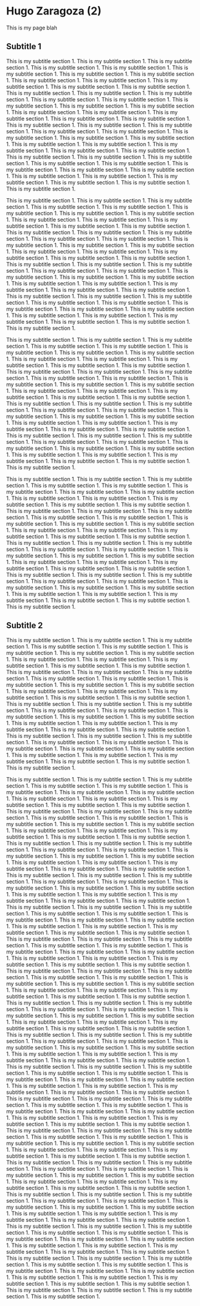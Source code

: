 # Hugo Zaragoza (2)

This is my page blah 

## Subtitle 1

This is my subtitle section 1. This is my subtitle section 1. This is my subtitle section 1. This is my subtitle section 1. This is my subtitle section 1. This is my subtitle section 1. This is my subtitle section 1. This is my subtitle section 1. This is my subtitle section 1. This is my subtitle section 1. This is my subtitle section 1. This is my subtitle section 1. This is my subtitle section 1. This is my subtitle section 1. This is my subtitle section 1. This is my subtitle section 1. This is my subtitle section 1. This is my subtitle section 1. This is my subtitle section 1. This is my subtitle section 1. This is my subtitle section 1. This is my subtitle section 1. This is my subtitle section 1. This is my subtitle section 1. This is my subtitle section 1. This is my subtitle section 1. This is my subtitle section 1. This is my subtitle section 1. This is my subtitle section 1. This is my subtitle section 1. This is my subtitle section 1. This is my subtitle section 1. This is my subtitle section 1. This is my subtitle section 1. This is my subtitle section 1. This is my subtitle section 1. This is my subtitle section 1. This is my subtitle section 1. This is my subtitle section 1. This is my subtitle section 1. This is my subtitle section 1. This is my subtitle section 1. This is my subtitle section 1. This is my subtitle section 1. This is my subtitle section 1. This is my subtitle section 1. This is my subtitle section 1. This is my subtitle section 1. This is my subtitle section 1. This is my subtitle section 1. This is my subtitle section 1. This is my subtitle section 1. This is my subtitle section 1. 

This is my subtitle section 1. This is my subtitle section 1. This is my subtitle section 1. This is my subtitle section 1. This is my subtitle section 1. This is my subtitle section 1. This is my subtitle section 1. This is my subtitle section 1. This is my subtitle section 1. This is my subtitle section 1. This is my subtitle section 1. This is my subtitle section 1. This is my subtitle section 1. This is my subtitle section 1. This is my subtitle section 1. This is my subtitle section 1. This is my subtitle section 1. This is my subtitle section 1. This is my subtitle section 1. This is my subtitle section 1. This is my subtitle section 1. This is my subtitle section 1. This is my subtitle section 1. This is my subtitle section 1. This is my subtitle section 1. This is my subtitle section 1. This is my subtitle section 1. This is my subtitle section 1. This is my subtitle section 1. This is my subtitle section 1. This is my subtitle section 1. This is my subtitle section 1. This is my subtitle section 1. This is my subtitle section 1. This is my subtitle section 1. This is my subtitle section 1. This is my subtitle section 1. This is my subtitle section 1. This is my subtitle section 1. This is my subtitle section 1. This is my subtitle section 1. This is my subtitle section 1. This is my subtitle section 1. This is my subtitle section 1. This is my subtitle section 1. This is my subtitle section 1. This is my subtitle section 1. This is my subtitle section 1. This is my subtitle section 1. This is my subtitle section 1. This is my subtitle section 1. This is my subtitle section 1. This is my subtitle section 1. 

This is my subtitle section 1. This is my subtitle section 1. This is my subtitle section 1. This is my subtitle section 1. This is my subtitle section 1. This is my subtitle section 1. This is my subtitle section 1. This is my subtitle section 1. This is my subtitle section 1. This is my subtitle section 1. This is my subtitle section 1. This is my subtitle section 1. This is my subtitle section 1. This is my subtitle section 1. This is my subtitle section 1. This is my subtitle section 1. This is my subtitle section 1. This is my subtitle section 1. This is my subtitle section 1. This is my subtitle section 1. This is my subtitle section 1. This is my subtitle section 1. This is my subtitle section 1. This is my subtitle section 1. This is my subtitle section 1. This is my subtitle section 1. This is my subtitle section 1. This is my subtitle section 1. This is my subtitle section 1. This is my subtitle section 1. This is my subtitle section 1. This is my subtitle section 1. This is my subtitle section 1. This is my subtitle section 1. This is my subtitle section 1. This is my subtitle section 1. This is my subtitle section 1. This is my subtitle section 1. This is my subtitle section 1. This is my subtitle section 1. This is my subtitle section 1. This is my subtitle section 1. This is my subtitle section 1. This is my subtitle section 1. This is my subtitle section 1. This is my subtitle section 1. This is my subtitle section 1. This is my subtitle section 1. This is my subtitle section 1. This is my subtitle section 1. This is my subtitle section 1. This is my subtitle section 1. This is my subtitle section 1. 

This is my subtitle section 1. This is my subtitle section 1. This is my subtitle section 1. This is my subtitle section 1. This is my subtitle section 1. This is my subtitle section 1. This is my subtitle section 1. This is my subtitle section 1. This is my subtitle section 1. This is my subtitle section 1. This is my subtitle section 1. This is my subtitle section 1. This is my subtitle section 1. This is my subtitle section 1. This is my subtitle section 1. This is my subtitle section 1. This is my subtitle section 1. This is my subtitle section 1. This is my subtitle section 1. This is my subtitle section 1. This is my subtitle section 1. This is my subtitle section 1. This is my subtitle section 1. This is my subtitle section 1. This is my subtitle section 1. This is my subtitle section 1. This is my subtitle section 1. This is my subtitle section 1. This is my subtitle section 1. This is my subtitle section 1. This is my subtitle section 1. This is my subtitle section 1. This is my subtitle section 1. This is my subtitle section 1. This is my subtitle section 1. This is my subtitle section 1. This is my subtitle section 1. This is my subtitle section 1. This is my subtitle section 1. This is my subtitle section 1. This is my subtitle section 1. This is my subtitle section 1. This is my subtitle section 1. This is my subtitle section 1. This is my subtitle section 1. This is my subtitle section 1. This is my subtitle section 1. This is my subtitle section 1. This is my subtitle section 1. This is my subtitle section 1. This is my subtitle section 1. This is my subtitle section 1. This is my subtitle section 1. 

## Subtitle 2

This is my subtitle section 1. This is my subtitle section 1. This is my subtitle section 1. This is my subtitle section 1. This is my subtitle section 1. This is my subtitle section 1. This is my subtitle section 1. This is my subtitle section 1. This is my subtitle section 1. This is my subtitle section 1. This is my subtitle section 1. This is my subtitle section 1. This is my subtitle section 1. This is my subtitle section 1. This is my subtitle section 1. This is my subtitle section 1. This is my subtitle section 1. This is my subtitle section 1. This is my subtitle section 1. This is my subtitle section 1. This is my subtitle section 1. This is my subtitle section 1. This is my subtitle section 1. This is my subtitle section 1. This is my subtitle section 1. This is my subtitle section 1. This is my subtitle section 1. This is my subtitle section 1. This is my subtitle section 1. This is my subtitle section 1. This is my subtitle section 1. This is my subtitle section 1. This is my subtitle section 1. This is my subtitle section 1. This is my subtitle section 1. This is my subtitle section 1. This is my subtitle section 1. This is my subtitle section 1. This is my subtitle section 1. This is my subtitle section 1. This is my subtitle section 1. This is my subtitle section 1. This is my subtitle section 1. This is my subtitle section 1. This is my subtitle section 1. This is my subtitle section 1. This is my subtitle section 1. This is my subtitle section 1. This is my subtitle section 1. This is my subtitle section 1. This is my subtitle section 1. This is my subtitle section 1. This is my subtitle section 1. 

This is my subtitle section 1. This is my subtitle section 1. This is my subtitle section 1. This is my subtitle section 1. This is my subtitle section 1. This is my subtitle section 1. This is my subtitle section 1. This is my subtitle section 1. This is my subtitle section 1. This is my subtitle section 1. This is my subtitle section 1. This is my subtitle section 1. This is my subtitle section 1. This is my subtitle section 1. This is my subtitle section 1. This is my subtitle section 1. This is my subtitle section 1. This is my subtitle section 1. This is my subtitle section 1. This is my subtitle section 1. This is my subtitle section 1. This is my subtitle section 1. This is my subtitle section 1. This is my subtitle section 1. This is my subtitle section 1. This is my subtitle section 1. This is my subtitle section 1. This is my subtitle section 1. This is my subtitle section 1. This is my subtitle section 1. This is my subtitle section 1. This is my subtitle section 1. This is my subtitle section 1. This is my subtitle section 1. This is my subtitle section 1. This is my subtitle section 1. This is my subtitle section 1. This is my subtitle section 1. This is my subtitle section 1. This is my subtitle section 1. This is my subtitle section 1. This is my subtitle section 1. This is my subtitle section 1. This is my subtitle section 1. This is my subtitle section 1. This is my subtitle section 1. This is my subtitle section 1. This is my subtitle section 1. This is my subtitle section 1. This is my subtitle section 1. This is my subtitle section 1. This is my subtitle section 1. This is my subtitle section 1. 
This is my subtitle section 1. This is my subtitle section 1. This is my subtitle section 1. This is my subtitle section 1. This is my subtitle section 1. This is my subtitle section 1. This is my subtitle section 1. This is my subtitle section 1. This is my subtitle section 1. This is my subtitle section 1. This is my subtitle section 1. This is my subtitle section 1. This is my subtitle section 1. This is my subtitle section 1. This is my subtitle section 1. This is my subtitle section 1. This is my subtitle section 1. This is my subtitle section 1. This is my subtitle section 1. This is my subtitle section 1. This is my subtitle section 1. This is my subtitle section 1. This is my subtitle section 1. This is my subtitle section 1. This is my subtitle section 1. This is my subtitle section 1. This is my subtitle section 1. This is my subtitle section 1. This is my subtitle section 1. This is my subtitle section 1. This is my subtitle section 1. This is my subtitle section 1. This is my subtitle section 1. This is my subtitle section 1. This is my subtitle section 1. This is my subtitle section 1. This is my subtitle section 1. This is my subtitle section 1. This is my subtitle section 1. This is my subtitle section 1. This is my subtitle section 1. This is my subtitle section 1. This is my subtitle section 1. This is my subtitle section 1. This is my subtitle section 1. This is my subtitle section 1. This is my subtitle section 1. This is my subtitle section 1. This is my subtitle section 1. This is my subtitle section 1. This is my subtitle section 1. This is my subtitle section 1. This is my subtitle section 1. 
This is my subtitle section 1. This is my subtitle section 1. This is my subtitle section 1. This is my subtitle section 1. This is my subtitle section 1. This is my subtitle section 1. This is my subtitle section 1. This is my subtitle section 1. This is my subtitle section 1. This is my subtitle section 1. This is my subtitle section 1. This is my subtitle section 1. This is my subtitle section 1. This is my subtitle section 1. This is my subtitle section 1. This is my subtitle section 1. This is my subtitle section 1. This is my subtitle section 1. This is my subtitle section 1. This is my subtitle section 1. This is my subtitle section 1. This is my subtitle section 1. This is my subtitle section 1. This is my subtitle section 1. This is my subtitle section 1. This is my subtitle section 1. This is my subtitle section 1. This is my subtitle section 1. This is my subtitle section 1. This is my subtitle section 1. This is my subtitle section 1. This is my subtitle section 1. This is my subtitle section 1. This is my subtitle section 1. This is my subtitle section 1. This is my subtitle section 1. This is my subtitle section 1. This is my subtitle section 1. This is my subtitle section 1. This is my subtitle section 1. This is my subtitle section 1. This is my subtitle section 1. This is my subtitle section 1. This is my subtitle section 1. This is my subtitle section 1. This is my subtitle section 1. This is my subtitle section 1. This is my subtitle section 1. This is my subtitle section 1. This is my subtitle section 1. This is my subtitle section 1. This is my subtitle section 1. This is my subtitle section 1. 
This is my subtitle section 1. This is my subtitle section 1. This is my subtitle section 1. This is my subtitle section 1. This is my subtitle section 1. This is my subtitle section 1. This is my subtitle section 1. This is my subtitle section 1. This is my subtitle section 1. This is my subtitle section 1. This is my subtitle section 1. This is my subtitle section 1. This is my subtitle section 1. This is my subtitle section 1. This is my subtitle section 1. This is my subtitle section 1. This is my subtitle section 1. This is my subtitle section 1. This is my subtitle section 1. This is my subtitle section 1. This is my subtitle section 1. This is my subtitle section 1. This is my subtitle section 1. This is my subtitle section 1. This is my subtitle section 1. This is my subtitle section 1. This is my subtitle section 1. This is my subtitle section 1. This is my subtitle section 1. This is my subtitle section 1. This is my subtitle section 1. This is my subtitle section 1. This is my subtitle section 1. This is my subtitle section 1. This is my subtitle section 1. This is my subtitle section 1. This is my subtitle section 1. This is my subtitle section 1. This is my subtitle section 1. This is my subtitle section 1. This is my subtitle section 1. This is my subtitle section 1. This is my subtitle section 1. This is my subtitle section 1. This is my subtitle section 1. This is my subtitle section 1. This is my subtitle section 1. This is my subtitle section 1. This is my subtitle section 1. This is my subtitle section 1. This is my subtitle section 1. This is my subtitle section 1. This is my subtitle section 1. 
